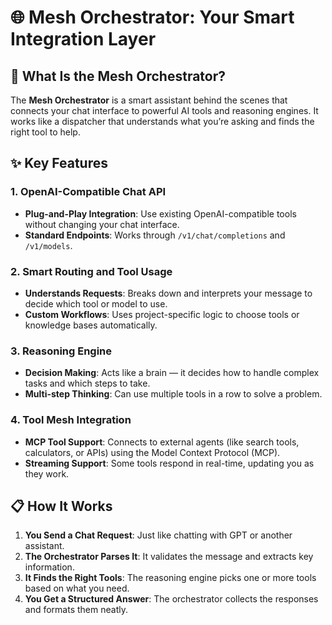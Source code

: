 # 🌐 Mesh Orchestrator: Your Smart Integration Layer

## 🤖 What Is the Mesh Orchestrator?

The **Mesh Orchestrator** is a smart assistant behind the scenes that connects your chat interface to powerful AI tools and reasoning engines. It works like a dispatcher that understands what you’re asking and finds the right tool to help.

## ✨ Key Features

### 1. OpenAI-Compatible Chat API

- **Plug-and-Play Integration**: Use existing OpenAI-compatible tools without changing your chat interface.
- **Standard Endpoints**: Works through `/v1/chat/completions` and `/v1/models`.

### 2. Smart Routing and Tool Usage

- **Understands Requests**: Breaks down and interprets your message to decide which tool or model to use.
- **Custom Workflows**: Uses project-specific logic to choose tools or knowledge bases automatically.

### 3. Reasoning Engine

- **Decision Making**: Acts like a brain — it decides how to handle complex tasks and which steps to take.
- **Multi-step Thinking**: Can use multiple tools in a row to solve a problem.

### 4. Tool Mesh Integration

- **MCP Tool Support**: Connects to external agents (like search tools, calculators, or APIs) using the Model Context Protocol (MCP).
- **Streaming Support**: Some tools respond in real-time, updating you as they work.

## 📋 How It Works

1. **You Send a Chat Request**: Just like chatting with GPT or another assistant.
2. **The Orchestrator Parses It**: It validates the message and extracts key information.
3. **It Finds the Right Tools**: The reasoning engine picks one or more tools based on what you need.
4. **You Get a Structured Answer**: The orchestrator collects the responses and formats them neatly.
